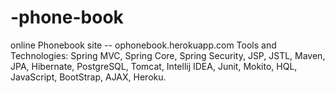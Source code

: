 # -phone-book
online Phonebook site -- ophonebook.herokuapp.com
Tools and Technologies: Spring MVC, Spring Core, Spring Security, JSP, JSTL, Maven, JPA, Hibernate, PostgreSQL, Tomcat, Intellij IDEA, Junit, Mokito, HQL, JavaScript, BootStrap, AJAX, Heroku.
